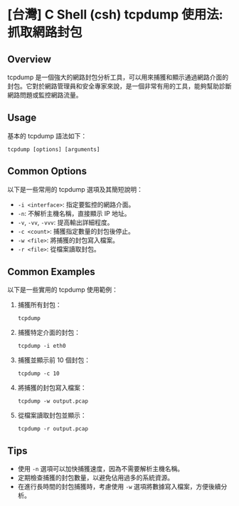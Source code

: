 # [台灣] C Shell (csh) tcpdump 使用法: 抓取網路封包

## Overview
tcpdump 是一個強大的網路封包分析工具，可以用來捕獲和顯示通過網路介面的封包。它對於網路管理員和安全專家來說，是一個非常有用的工具，能夠幫助診斷網路問題或監控網路流量。

## Usage
基本的 tcpdump 語法如下：

```shell
tcpdump [options] [arguments]
```

## Common Options
以下是一些常用的 tcpdump 選項及其簡短說明：

- `-i <interface>`: 指定要監控的網路介面。
- `-n`: 不解析主機名稱，直接顯示 IP 地址。
- `-v`, `-vv`, `-vvv`: 提高輸出詳細程度。
- `-c <count>`: 捕獲指定數量的封包後停止。
- `-w <file>`: 將捕獲的封包寫入檔案。
- `-r <file>`: 從檔案讀取封包。

## Common Examples
以下是一些實用的 tcpdump 使用範例：

1. 捕獲所有封包：
   ```shell
   tcpdump
   ```

2. 捕獲特定介面的封包：
   ```shell
   tcpdump -i eth0
   ```

3. 捕獲並顯示前 10 個封包：
   ```shell
   tcpdump -c 10
   ```

4. 將捕獲的封包寫入檔案：
   ```shell
   tcpdump -w output.pcap
   ```

5. 從檔案讀取封包並顯示：
   ```shell
   tcpdump -r output.pcap
   ```

## Tips
- 使用 `-n` 選項可以加快捕獲速度，因為不需要解析主機名稱。
- 定期檢查捕獲的封包數量，以避免佔用過多的系統資源。
- 在進行長時間的封包捕獲時，考慮使用 `-w` 選項將數據寫入檔案，方便後續分析。